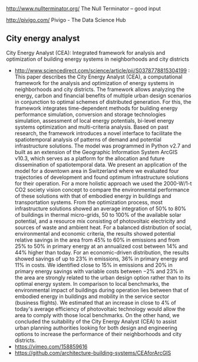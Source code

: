 
http://www.nullterminator.org/
The Null Terminator – good input


http://pivigo.com/
Pivigo - The Data Science Hub


City energy analyst
-------------------

City Energy Analyst (CEA): Integrated framework for analysis and optimization of building energy systems in neighborhoods and city districts

- http://www.sciencedirect.com/science/article/pii/S0378778815304199 : This paper describes the City Energy Analyst (CEA), a computational framework for the analysis and optimization of energy systems in neighborhoods and city districts. The framework allows analyzing the energy, carbon and financial benefits of multiple urban design scenarios in conjunction to optimal schemes of distributed generation. For this, the framework integrates time-dependent methods for building energy performance simulation, conversion and storage technologies simulation, assessment of local energy potentials, bi-level energy systems optimization and multi-criteria analysis. Based on past research, the framework introduces a novel interface to facilitate the spatiotemporal analysis of patterns of demand and potential infrastructure solutions. The model was programmed in Python v2.7 and built as an extension of the Geographic Information System ArcGIS v10.3, which serves as a platform for the allocation and future dissemination of spatiotemporal data. We present an application of the model for a downtown area in Switzerland where we evaluated four trajectories of development and found optimum infrastructure solutions for their operation. For a more holistic approach we used the 2000-W/1-t CO2 society vision concept to compare the environmental performance of these solutions with that of embodied energy in buildings and transportation systems. From the optimization process, most infrastructure solutions showed an average integration of 50% to 80% of buildings in thermal micro-grids, 50 to 100% of the available solar potential, and a resource mix consisting of photovoltaic electricity and sources of waste and ambient heat. For a balanced distribution of social, environmental and economic criteria, the results showed potential relative savings in the area from 45% to 60% in emissions and from 25% to 50% in primary energy at an annualized cost between 14% and 44% higher than today. For an economic-driven distribution, the results showed savings of up to 23% in emissions, 36% in primary energy and 11% in costs. We identified close to 15% in emissions and 20% in primary energy savings with variable costs between −2% and 23% in the area are strongly related to the urban design option rather than to its optimal energy system. In comparison to local benchmarks, the environmental impact of buildings during operation lies between that of embodied energy in buildings and mobility in the service sector (business flights). We estimated that an increase in close to 4% of today's average efficiency of photovoltaic technology would allow the area to comply with those local benchmarks. On the other hand, we concluded the suitability of the City Energy Analyst (CEA) to assist urban planning authorities looking for both design and engineering options to increase the performance of their neighborhoods and city districts.
- https://vimeo.com/158859616
- https://github.com/architecture-building-systems/CEAforArcGIS
